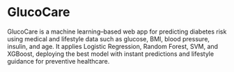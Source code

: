 # GlucoCare
GlucoCare is a machine learning–based web app for predicting diabetes risk using medical and lifestyle data such as glucose, BMI, blood pressure, insulin, and age. It applies Logistic Regression, Random Forest, SVM, and XGBoost, deploying the best model with instant predictions and lifestyle guidance for preventive healthcare.
